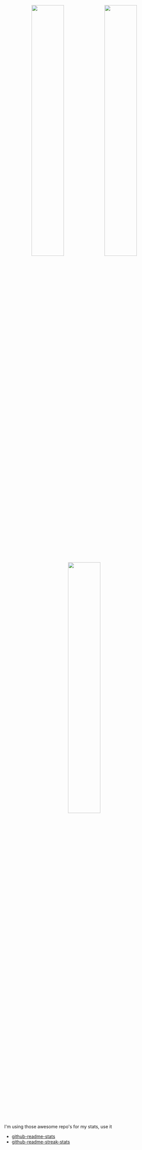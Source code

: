  <p align="center">
  <img width="45%" src="https://github-readme-stats.vercel.app/api?username=jonhteper&count_private=true&show_icons=true&theme=github_dark&icon_color=FFFFFF" />
  <img width="45%" src="https://gh-readme-streak-stats-miror.herokuapp.com?user=jonhteper&theme=github-dark&date_format=j%2Fn%5B%2FY%5D&border=DDDDDD&sideLabels=DDDDDD&stroke=DDDDDD&dates=DDDDDD&ring=FB8D00&fire=FB8D00&background=0D1117" />
  <img width="45%" src="https://github-readme-stats.vercel.app/api/top-langs/?username=jonhteper&layout=compact&theme=github_dark" />
</p>

I'm using those awesome repo's for my stats, use it
* [github-readme-stats](https://github.com/anuraghazra/github-readme-stats)
* [github-readme-streak-stats](https://github.com/DenverCoder1/github-readme-streak-stats)

